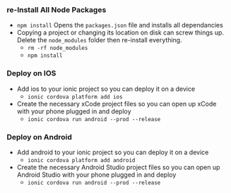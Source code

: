 ### re-Install All Node Packages

- `npm install` Opens the `packages.json` file and installs all dependancies
- Copying a project or changing its location on disk can screw things up. Delete the `node_modules` folder then re-install everything.
  - `rm -rf node_modules`
  - `npm install`

### Deploy on IOS

- Add ios to your ionic project so you can deploy it on a device
  - `ionic cordova platform add ios`
- Create the necessary xCode project files so you can open up xCode with your phone plugged in and deploy
  - `ionic cordova run android --prod --release`
  
### Deploy on Android
- Add android to your ionic project so you can deploy it on a device
  - `ionic cordova platform add android`
- Create the necessary Android Studio project files so you can open up Android Studio with your phone plugged in and deploy
  - `ionic cordova run android --prod --release`
  
